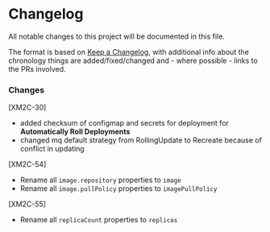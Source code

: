 # Changelog
All notable changes to this project will be documented in this file.

The format is based on [Keep a Changelog](https://keepachangelog.com/en/1.0.0/), with additional info about the chronology things are added/fixed/changed and - where possible - links to the PRs involved.


### Changes
[XM2C-30] 
* added checksum of configmap and secrets for deployment for **Automatically Roll Deployments**
* changed mq default strategy from RollingUpdate to Recreate because of conflict in updating 

[XM2C-54]
* Rename all `image.repository` properties to `image`
* Rename all `image.pullPolicy` properties to `imagePullPolicy`

[XM2C-55]
* Rename all `replicaCount` properties to `replicas`
